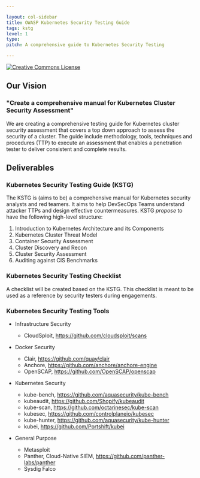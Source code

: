 ```yaml
---

layout: col-sidebar
title: OWASP Kubernetes Security Testing Guide
tags: kstg
level: 1
type:
pitch: A comprehensive guide to Kubernetes Security Testing

---
```


[![Creative Commons License](https://licensebuttons.net/l/by-sa/4.0/88x31.png)](https://creativecommons.org/licenses/by-sa/4.0/ "CC BY-SA 4.0")

## Our Vision

### "Create a comprehensive manual for Kubernetes Cluster Security Assessment"

We are creating a comprehensive testing guide for Kubernetes cluster security assessment that covers a top down approach to assess the security of a cluster. The guide include methodology, tools, techniques and procedures (TTP) to execute an assessment that enables a penetration tester to deliver consistent and complete results.

## Deliverables

### Kubernetes Security Testing Guide (KSTG)

The KSTG is (aims to be) a comprehensive manual for Kubernetes security analysts and red teamers. It aims to help DevSecOps Teams understand attacker TTPs and design effective countermeasures. KSTG *propose* to have the following high-level structure:

1. Introduction to Kubernetes Architecture and its Components
2. Kubernetes Cluster Threat Model
3. Container Security Assessment
4. Cluster Discovery and Recon
5. Cluster Security Assessment
6. Auditing against CIS Benchmarks

### Kubernetes Security Testing Checklist

A checklist will be created based on the KSTG. This checklist is meant to be used as a reference by security testers during engagements.

### Kubernetes Security Testing Tools

* Infrastructure Security
  - CloudSploit, https://github.com/cloudsploit/scans

* Docker Security
  - Clair, https://github.com/quay/clair 
  - Anchore, https://github.com/anchore/anchore-engine
  - OpenSCAP, https://github.com/OpenSCAP/openscap

* Kubernetes Security
  - kube-bench, https://github.com/aquasecurity/kube-bench
  - kubeaudit, https://github.com/Shopify/kubeaudit
  - kube-scan, https://github.com/octarinesec/kube-scan 
  - kubesec, https://github.com/controlplaneio/kubesec
  - kube-hunter, https://github.com/aquasecurity/kube-hunter
  - kubei, https://github.com/Portshift/kubei

* General Purpose
  - Metasploit
  - Panther, Cloud-Native SIEM, https://github.com/panther-labs/panther
  - Sysdig Falco

